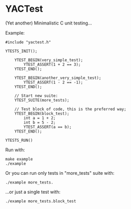# YACTest

(Yet another) Minimalistic C unit testing...

Example:

    #include "yactest.h"

    YTESTS_INIT();

        YTEST_BEGIN(very_simple_test);
            YTEST_ASSERT(1 + 2 == 3);
        YTEST_END();

        YTEST_BEGIN(another_very_simple_test);
            YTEST_ASSERT(1 - 2 == -1);
        YTEST_END();

        // Start new suite:
        YTEST_SUITE(more_tests);

        // Test block of code, this is the preferred way;
        YTEST_BEGIN(block_test);
            int a = 1 + 2;
            int b = 5 - 2;
            YTEST_ASSERT(a == b);
        YTEST_END();

    YTESTS_RUN()

Run with:

    make example
    ./example

Or you can run only tests in "more\_tests" suite with:

    ./example more_tests.

...or just a single test with:

    ./example more_tests.block_test
